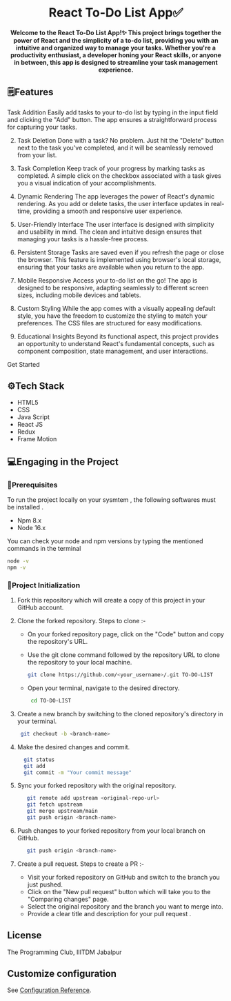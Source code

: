 
<div align="center">

# React To-Do List App✅
####  Welcome to the React To-Do List App!✨ This project brings together the power of React and the simplicity of a to-do list, providing you with an intuitive and organized way to manage your tasks. Whether you're a productivity enthusiast, a developer honing your React skills, or anyone in between, this app is designed to streamline your task management experience. 
</div>

## 🗒️Features
Task Addition
Easily add tasks to your to-do list by typing in the input field and clicking the "Add" button. The app ensures a straightforward process for capturing your tasks.

2. Task Deletion
Done with a task? No problem. Just hit the "Delete" button next to the task you've completed, and it will be seamlessly removed from your list.

4. Task Completion
Keep track of your progress by marking tasks as completed. A simple click on the checkbox associated with a task gives you a visual indication of your accomplishments.

5. Dynamic Rendering
The app leverages the power of React's dynamic rendering. As you add or delete tasks, the user interface updates in real-time, providing a smooth and responsive user experience.

6. User-Friendly Interface
The user interface is designed with simplicity and usability in mind. The clean and intuitive design ensures that managing your tasks is a hassle-free process.

7. Persistent Storage
Tasks are saved even if you refresh the page or close the browser. This feature is implemented using browser's local storage, ensuring that your tasks are available when you return to the app.

8. Mobile Responsive
Access your to-do list on the go! The app is designed to be responsive, adapting seamlessly to different screen sizes, including mobile devices and tablets.

9. Custom Styling
While the app comes with a visually appealing default style, you have the freedom to customize the styling to match your preferences. The CSS files are structured for easy modifications.

10. Educational Insights
Beyond its functional aspect, this project provides an opportunity to understand React's fundamental concepts, such as component composition, state management, and user interactions.

Get Started
## ⚙️Tech Stack
- HTML5 
- CSS
- Java Script
- React JS
- Redux
- Frame Motion

## 💻Engaging in the Project
### 🔶Prerequisites 
To run the project locally on your sysmtem , the following softwares must be installed .
- Npm 8.x
- Node 16.x 

You can check your node and npm versions by typing the mentioned commands in the terminal

```bash
node -v
npm -v
```

### 🔶Project Initialization
1. Fork this repository which will create a copy of this project in your GitHub account.
2. Clone the forked repository. Steps to clone :-

     - On your forked repository page, click on the "Code" button and copy the repository's URL.
    
                        
     - Use the git clone command followed by the repository URL to clone the repository to your local machine. 
         ```bash
         git clone https://github.com/<your_username>/.git TO-DO-LIST
        ```
      - Open your terminal, navigate to the desired directory.      
     
         ```bash
          cd TO-DO-LIST
         ```
3.  Create a new branch by switching to the cloned repository's directory in your terminal.   
     ```bash
      git checkout -b <branch-name>
      ```    
4. Make the desired changes and commit. 
    ```bash
      git status 
      git add
      git commit -m "Your commit message"
      ``` 
5. Sync your forked repository with the original repository.
   ```bash
      git remote add upstream <original-repo-url>
      git fetch upstream
      git merge upstream/main
      git push origin <branch-name>
      ```  
6. Push changes to your forked repository from your local branch on GitHub.
   ```bash
      git push origin <branch-name>
      ```  
7. Create a pull request. Steps to create a PR :-
   - Visit your forked repository on GitHub and switch to the branch you just pushed. 
   - Click on the "New pull request" button which will take you to the "Comparing changes" page. 
   - Select the original repository and the branch you want to merge into. 
   - Provide a clear title and description for your pull request . 

## License
The Programming Club, IIITDM Jabalpur

## Customize configuration
See [Configuration Reference](https://cli.vuejs.org/config/).
